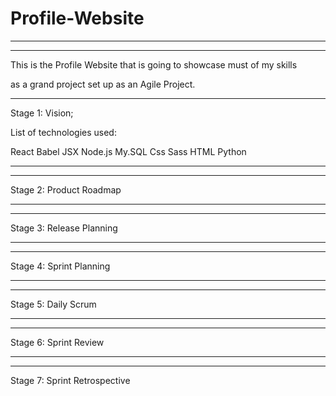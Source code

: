 # Profile-Website

____________________________________________________________________________________________________________
____________________________________________________________________________________________________________

This is the Profile Website that is going to showcase must of my skills

as a grand project set up as an Agile Project. 
____________________________________________________________________________________________________________

Stage 1: Vision;

List of technologies used:

React
Babel
JSX
Node.js
My.SQL
Css
Sass
HTML
Python

____________________________________________________________________________________________________________
____________________________________________________________________________________________________________

Stage 2: Product Roadmap

____________________________________________________________________________________________________________
____________________________________________________________________________________________________________
Stage 3: Release Planning

____________________________________________________________________________________________________________
____________________________________________________________________________________________________________
Stage 4: Sprint Planning

____________________________________________________________________________________________________________
____________________________________________________________________________________________________________
Stage 5: Daily Scrum

____________________________________________________________________________________________________________
____________________________________________________________________________________________________________
Stage 6: Sprint Review

____________________________________________________________________________________________________________
____________________________________________________________________________________________________________
Stage 7: Sprint Retrospective































